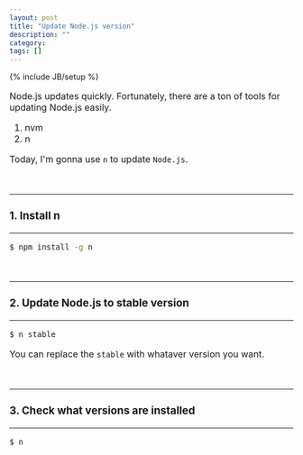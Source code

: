 ```yaml
---
layout: post
title: "Update Node.js version"
description: ""
category: 
tags: []
---
```

{% include JB/setup %}
<font size="3">

Node.js updates quickly. Fortunately, there are a ton of tools for updating Node.js easily.

1. nvm
2. n

Today, I'm gonna use `n` to update `Node.js`.



</br>

<!--more-->

---
### 1. Install n
---

```bash
$ npm install -g n
```

</br>

---
### 2. Update Node.js to stable version
---

```bash
$ n stable
```

You can replace the `stable` with whataver version you want.

</br>

---
### 3. Check what versions are installed
---

```bash
$ n
```



</font>